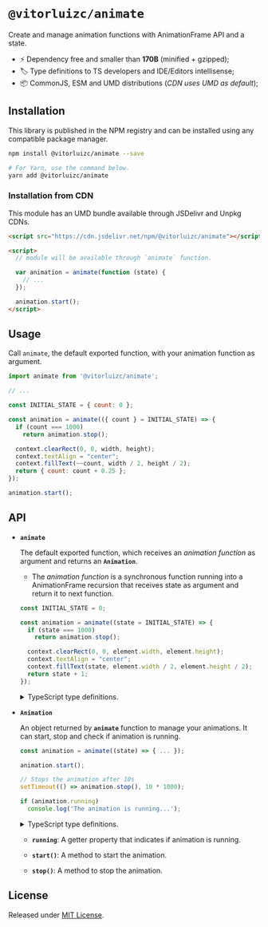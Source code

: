 # `@vitorluizc/animate`

Create and manage animation functions with AnimationFrame API and a state.

- :zap: Dependency free and smaller than **170B** (minified + gzipped);
- :label: Type definitions to TS developers and IDE/Editors intellisense;
- :package: CommonJS, ESM and UMD distributions (_CDN uses UMD as default_);

## Installation

This library is published in the NPM registry and can be installed using any compatible package manager.

```sh
npm install @vitorluizc/animate --save

# For Yarn, use the command below.
yarn add @vitorluizc/animate
```

### Installation from CDN

This module has an UMD bundle available through JSDelivr and Unpkg CDNs.

```html
<script src="https://cdn.jsdelivr.net/npm/@vitorluizc/animate"></script>

<script>
  // module will be available through `animate` function.

  var animation = animate(function (state) {
    // ...
  });

  animation.start();
</script>
```

## Usage

Call `animate`, the default exported function, with your animation function as argument.

```js
import animate from '@vitorluizc/animate';

// ...

const INITIAL_STATE = { count: 0 };

const animation = animate(({ count } = INITIAL_STATE) => {
  if (count === 1000)
    return animation.stop();

  context.clearRect(0, 0, width, height);
  context.textAlign = "center";
  context.fillText(~~count, width / 2, height / 2);
  return { count: count + 0.25 };
});

animation.start();
```

## API

- **`animate`**

  The default exported function, which receives an _animation function_ as argument and returns an **`Animation`**.

  - The _animation function_ is a synchronous function running into a AnimationFrame recursion that receives state as argument and return it to next function.

  ```js
  const INITIAL_STATE = 0;

  const animation = animate((state = INITIAL_STATE) => {
    if (state === 1000)
      return animation.stop();

    context.clearRect(0, 0, element.width, element.height);
    context.textAlign = "center";
    context.fillText(state, element.width / 2, element.height / 2);
    return state + 1;
  });
  ```

  <details>
    <summary>TypeScript type definitions.</summary>

  <br />

  ```ts
  declare const animate: <S>(animation: (state: S | undefined) => S) => Animation;

  export default animate;
  ```
  </details>

- **`Animation`**

  An object returned by **`animate`** function to manage your animations. It can start, stop and check if animation is running.

  ```js
  const animation = animate((state) => { ... });

  animation.start();

  // Stops the animation after 10s
  setTimeout(() => animation.stop(), 10 * 1000);

  if (animation.running)
    console.log('The animation is running...');
  ```

  <details>
    <summary>TypeScript type definitions.</summary>

  <br />

  ```ts
  export interface Animation {
    readonly running: boolean;
    stop (): void;
    start (): void;
  }
  ```
  </details>

  - **`running`**: A getter property that indicates if animation is running.

  - **`start()`**: A method to start the animation.

  - **`stop()`**: A method to stop the animation.

## License

Released under [MIT License](./LICENSE).
